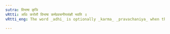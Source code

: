 ```yaml
---
sutra: विभाषा कृञि
vRtti: अधिः करोतौ विभाषा कर्मप्रवचनीयसंज्ञौ भवति ॥
vRtti_eng: The word _adhi_ is optionally _karma_ _pravachaniya_ when the verb _kri_ follows.

---
```


